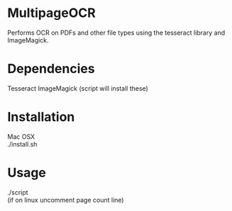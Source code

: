 # MultipageOCR
Performs OCR on PDFs and other file types using the tesseract library and ImageMagick.  

# Dependencies
Tesseract
ImageMagick
(script will install these)  

# Installation
Mac OSX  
./install.sh

# Usage
./script  
(if on linux uncomment page count line)
